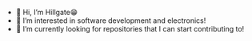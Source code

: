 - 👋 Hi, I’m Hillgate😁
- 👀 I’m interested in software development and electronics!
- 🌱 I’m currently looking for repositories that I can start contributing to!

<!--nn
-  I’m looking to collaborate on ...
#- 📫 How to reach me ...


Hillgates/Hillgates is a ✨ special ✨ repository because its `README.md` (this file) appears on your GitHub profile.
You can click the Preview link to take a look at your changes.
--->
